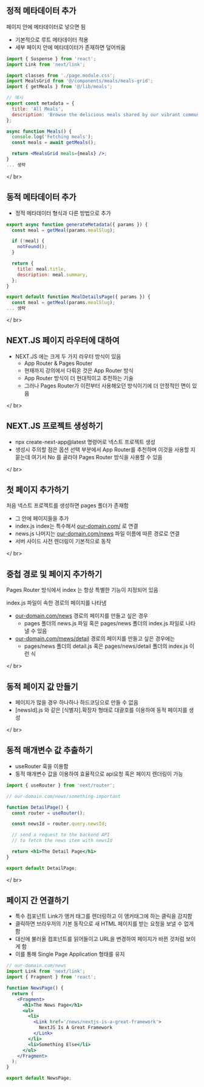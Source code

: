 ## 정적 메타데이터 추가

페이지 안에 메타데이터로 넣으면 됨

- 기본적으로 루트 메타데이터 적용
- 세부 페이지 안에 메타데이터가 존재하면 덮어씌움

```jsx
import { Suspense } from 'react';
import Link from 'next/link';

import classes from './page.module.css';
import MealsGrid from '@/components/meals/meals-grid';
import { getMeals } from '@/lib/meals';

// 예시
export const metadata = {
  title: 'All Meals',
  description: 'Browse the delicious meals shared by our vibrant community.',
};

async function Meals() {
  console.log('Fetching meals');
  const meals = await getMeals();

  return <MealsGrid meals={meals} />;
}
... 생략
```

</ br>

## 동적 메타데이터 추가

- 정적 메타데이터 형식과 다른 방법으로 추가

```jsx
export async function generateMetadata({ params }) {
  const meal = getMeal(params.mealSlug);

  if (!meal) {
    notFound();
  }

  return {
    title: meal.title,
    description: meal.summary,
  };
}

export default function MealDetailsPage({ params }) {
  const meal = getMeal(params.mealSlug);
... 생략
```

</ br>

## NEXT.JS 페이지 라우터에 대하여

- NEXT.JS 에는 크게 두 가지 라우터 방식이 있음
    - App Router & Pages Router
    - 현재까지 강의에서 다뤄온 것은 App Router 방식
    - App Router 방식이 더 현대적이고 추천하는 기술
    - 그러나 Pages Router가 이전부터 사용해오던 방식이기에 더 안정적인 면이 있음

</ br>

## NEXT.JS 프로젝트 생성하기

- npx create-next-app@latest 명령어로 넥스트 프로젝트 생성
- 생성시 주의할 점은 옵션 선택 부분에서 App Router를 추천하며 이것을 사용할 지 묻는데 여기서 No 를 골라야 Pages Router 방식을 사용할 수 있음

</ br>

## 첫 페이지 추가하기

처음 넥스트 프로젝트를 생성하면 pages 폴더가 존재함

- 그 안에 페이지들을 추가
- index.js index는 특수해서 [our-domain.com/](http://our-domain.com/) 로 연결
- news.js 나머지는 [our-domain.com/news](http://our-domain.com/news) 파일 이름에 따른 경로로 연결
- 서버 사이드 사전 렌더링이 기본적으로 동작

</ br>

## 중첩 경로 및 페이지 추가하기

Pages Router 방식에서 index 는 항상 특별한 기능이 지정되어 있음

index.js 파일이 속한 경로의 페이지를 나타냄

- [our-domain.com/news](http://our-domain.com/news) 경로의 페이지를 만들고 싶은 경우
    - pages 폴더의 news.js 파일 혹은 pages/news 폴더의 index.js 파일로 나타낼 수 있음
- [our-domain.com/mews/detail](http://our-domain.com/mews/detail) 경로의 페이지를 만들고 싶은 경우에는
    - pages/news 폴더의 detail.js 혹은 pages/news/detail 폴더의 index.js 이런 식

</ br>

## 동적 페이지 값 만들기

- 페이지가 많을 경우 하나하나 하드코딩으로 만들 수 없음
- [newsId].js 와 같은 [식별자].확장자 형태로 대괄호를 이용하여 동적 페이지를 생성

</ br>

## 동적 매개변수 값 추출하기

- useRouter 훅을 이용함
- 동적 매개변수 값을 이용하여 효율적으로 api요청 혹은 페이지 렌더링이 가능

```jsx
import { useRouter } from 'next/router';

// our-domain.com/news/something-important

function DetailPage() {
  const router = useRouter();

  const newsId = router.query.newsId;

  // send a request to the backend API
  // to fetch the news item with newsId

  return <h1>The Detail Page</h1>
}

export default DetailPage;
```

</ br>

## 페이지 간 연결하기

- 특수 컴포넌트 Link가 앵커 태그를 렌더링하고 이 앵커태그에 하는 클릭을 감지함
- 클릭하면 브라우저의 기본 동작으로 새 HTML 페이지를 받는 요청을 보낼 수 없게 함
- 대신에 불러올 컴포넌트를 읽어들이고 URL을 변경하여 페이지가 바뀐 것처럼 보이게 함
- 이를 통해 Single Page Application 형태를 유지

```jsx
// our-domain.com/news
import Link from 'next/link';
import { Fragment } from 'react';

function NewsPage() {
  return (
    <Fragment>
      <h1>The News Page</h1>
      <ul>
        <li>
          <Link href='/news/nextjs-is-a-great-framework'>
            NextJS Is A Great Framework
          </Link>
        </li>
        <li>Something Else</li>
      </ul>
    </Fragment>
  );
}

export default NewsPage;
```
